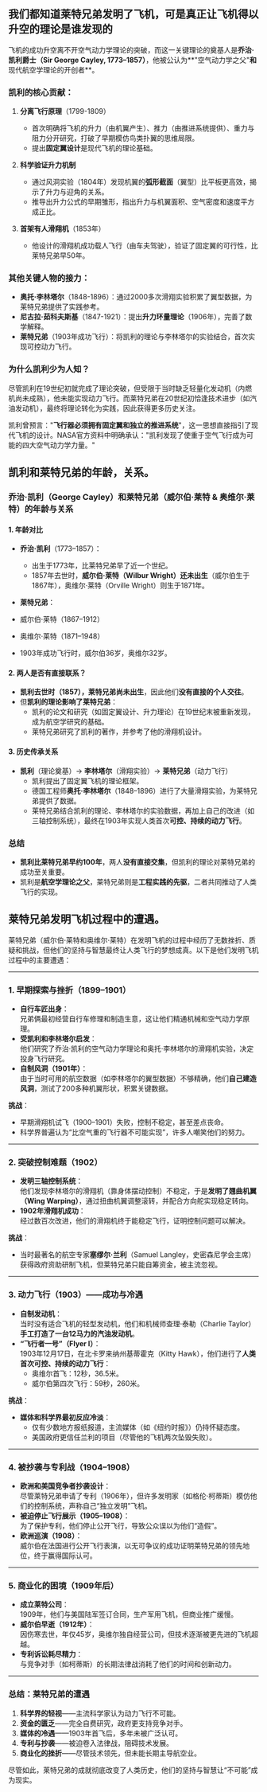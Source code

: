 ## 我们都知道莱特兄弟发明了飞机，可是真正让飞机得以升空的理论是谁发现的

飞机的成功升空离不开空气动力学理论的突破，而这一关键理论的奠基人是**乔治·凯利爵士（Sir George Cayley, 1773–1857）**，他被公认为**"空气动力学之父"**和**现代航空学理论的开创者**。

### 凯利的核心贡献：
1. **分离飞行原理**（1799-1809）  
   - 首次明确将飞机的升力（由机翼产生）、推力（由推进系统提供）、重力与阻力分开研究，打破了早期模仿鸟类扑翼的思维局限。
   - 提出**固定翼设计**是现代飞机的理论基础。

2. **科学验证升力机制**  
   - 通过风洞实验（1804年）发现机翼的**弧形截面**（翼型）比平板更高效，揭示了升力与迎角的关系。
   - 推导出升力公式的早期雏形，指出升力与机翼面积、空气密度和速度平方成正比。

3. **首架有人滑翔机**（1853年）  
   - 他设计的滑翔机成功载人飞行（由车夫驾驶），验证了固定翼的可行性，比莱特兄弟早50年。

### 其他关键人物的接力：
- **奥托·李林塔尔**（1848-1896）：通过2000多次滑翔实验积累了翼型数据，为莱特兄弟提供了实践参考。
- **尼古拉·茹科夫斯基**（1847-1921）：提出**升力环量理论**（1906年），完善了数学解释。
- **莱特兄弟**（1903年成功飞行）：将凯利的理论与李林塔尔的实验结合，首次实现可控动力飞行。

### 为什么凯利少为人知？
尽管凯利在19世纪初就完成了理论突破，但受限于当时缺乏轻量化发动机（内燃机尚未成熟），他未能实现动力飞行。而莱特兄弟在20世纪初恰逢技术进步（如汽油发动机），最终将理论转化为实践，因此获得更多历史关注。

凯利曾预言："**飞行器必须拥有固定翼和独立的推进系统**"，这一思想直接指引了现代飞机的设计。NASA官方资料中明确承认："凯利发现了使重于空气飞行成为可能的四大空气动力学力量。"

## 凯利和莱特兄弟的年龄，关系。

### **乔治·凯利（George Cayley）和莱特兄弟（威尔伯·莱特 & 奥维尔·莱特）的年龄与关系**  

#### **1. 年龄对比**  
- **乔治·凯利**（1773–1857）：  
  - 出生于1773年，比莱特兄弟早了近一个世纪。  
  - 1857年去世时，**威尔伯·莱特（Wilbur Wright）还未出生**（威尔伯生于1867年），奥维尔·莱特（Orville Wright）则生于1871年。  

- **莱特兄弟**：  
 - 威尔伯·莱特（1867–1912）  
  - 奥维尔·莱特（1871–1948）  
  - 1903年成功飞行时，威尔伯36岁，奥维尔32岁。  

#### **2. 两人是否有直接联系？**  
- **凯利去世时（1857），莱特兄弟尚未出生**，因此他们**没有直接的个人交往**。  
- 但**凯利的理论影响了莱特兄弟**：  
  - 凯利的论文和研究（如固定翼设计、升力理论）在19世纪末被重新发现，成为航空学研究的基础。  
  - 莱特兄弟研究了凯利的著作，并参考了他的滑翔机设计。  

#### **3. 历史传承关系**  
- **凯利**（理论奠基）→ **李林塔尔**（滑翔实验）→ **莱特兄弟**（动力飞行）  
  - 凯利提出了固定翼飞机的理论框架。  
  - 德国工程师**奥托·李林塔尔**（1848–1896）进行了大量滑翔实验，为莱特兄弟提供了数据。  
  - 莱特兄弟结合凯利的理论、李林塔尔的实验数据，再加上自己的改进（如三轴控制系统），最终在1903年实现人类首次**可控、持续的动力飞行**。  

### **总结**  
- **凯利比莱特兄弟早约100年**，两人**没有直接交集**，但凯利的理论对莱特兄弟的成功至关重要。  
- 凯利是**航空学理论之父**，莱特兄弟则是**工程实践的先驱**，二者共同推动了人类飞行的实现。

## 莱特兄弟发明飞机过程中的遭遇。

莱特兄弟（威尔伯·莱特和奥维尔·莱特）在发明飞机的过程中经历了无数挫折、质疑和挑战，但他们的坚持与智慧最终让人类飞行的梦想成真。以下是他们发明飞机过程中的主要遭遇：

---

### **1. 早期探索与挫折（1899–1901）**
- **自行车匠出身**：  
  兄弟俩最初经营自行车修理和制造生意，这让他们精通机械和空气动力学原理。  
- **受凯利和李林塔尔启发**：  
  他们研究了乔治·凯利的空气动力学理论和奥托·李林塔尔的滑翔机实验，决定投身飞行研究。  
- **自制风洞（1901年）**：  
  由于当时可用的航空数据（如李林塔尔的翼型数据）不够精确，他们**自己建造风洞**，测试了200多种机翼形状，积累关键数据。  

**挑战**：  
- 早期滑翔机试飞（1900–1901）失败，控制不稳定，甚至差点丧命。  
- 科学界普遍认为“比空气重的飞行器不可能实现”，许多人嘲笑他们的努力。  

---

### **2. 突破控制难题（1902）**
- **发明三轴控制系统**：  
  他们发现李林塔尔的滑翔机（靠身体摆动控制）不稳定，于是**发明了翘曲机翼（Wing Warping）**，通过扭曲机翼调整滚转，并配合方向舵实现稳定转向。  
- **1902年滑翔机成功**：  
  经过数百次改进，他们的滑翔机终于能稳定飞行，证明控制问题可以解决。  

**挑战**：  
- 当时最著名的航空专家**塞缪尔·兰利**（Samuel Langley，史密森尼学会主席）获得政府资助研制飞机，但莱特兄弟只能自筹资金，被主流忽视。  

---

### **3. 动力飞行（1903）——成功与冷遇**
- **自制发动机**：  
  当时没有适合飞机的轻型发动机，他们和机械师查理·泰勒（Charlie Taylor）**手工打造了一台12马力的汽油发动机**。  
- **“飞行者一号”（Flyer I）**：  
  1903年12月17日，在北卡罗来纳州基蒂霍克（Kitty Hawk），他们进行了**人类首次可控、持续的动力飞行**：  
  - 奥维尔首飞：12秒，36.5米。  
  - 威尔伯第四次飞行：59秒，260米。  

**挑战**：  
- **媒体和科学界最初反应冷淡**：  
  - 仅有少数地方报纸报道，主流媒体（如《纽约时报》）仍持怀疑态度。  
  - 美国政府更信任兰利的项目（尽管他的飞机两次坠毁失败）。  

---

### **4. 被抄袭与专利战（1904–1908）**
- **欧洲和美国竞争者抄袭设计**：  
  尽管莱特兄弟申请了专利（1906年），但许多发明家（如格伦·柯蒂斯）模仿他们的控制系统，声称自己“独立发明”飞机。  
- **被迫停止飞行展示（1905–1908）**：  
  为了保护专利，他们停止公开飞行，导致公众误以为他们“造假”。  
- **欧洲巡演（1908）**：  
  威尔伯在法国进行公开飞行表演，以无可争议的成功证明莱特兄弟的领先地位，终于赢得国际认可。  

---

### **5. 商业化的困境（1909年后）**
- **成立莱特公司**：  
  1909年，他们与美国陆军签订合同，生产军用飞机，但商业推广缓慢。  
- **威尔伯早逝（1912年）**：  
  因伤寒去世，年仅45岁，奥维尔独自经营公司，但技术逐渐被更先进的飞机超越。  
- **专利诉讼耗尽精力**：  
  与竞争对手（如柯蒂斯）的长期法律战消耗了他们的时间和创新动力。  

---

### **总结：莱特兄弟的遭遇**
1. **科学界的轻视**——主流科学家认为动力飞行不可能。  
2. **资金的匮乏**——完全自费研究，政府更支持竞争对手。  
3. **媒体的冷遇**——1903年首飞后，多年未被广泛认可。  
4. **专利与抄袭**——被迫卷入法律战，阻碍技术发展。  
5. **商业化的挫折**——尽管技术领先，但未能长期主导航空业。  

尽管如此，莱特兄弟的成就彻底改变了人类历史，他们的坚持与智慧让“不可能”成为现实。